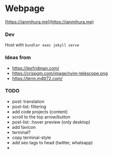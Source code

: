# Webpage
[https://ianmihura.me](https://ianmihura.me)

### Dev

Host with `bundler exec jekyll serve`

### Ideas from
* https://lexfridman.com/
* https://crispgm.com/image/nvim-telescope.png
* https://term.m4tt72.com/

### TODO
* post: translation
* post-list: filtering
* add code projects (content)
* scroll to the top arrow/button
* post-list: :hover preview (only desktop)
* add favicon
* terminal?
* copy terminal-style
* add seo tags to head (twitter, whatsapp)
* 
